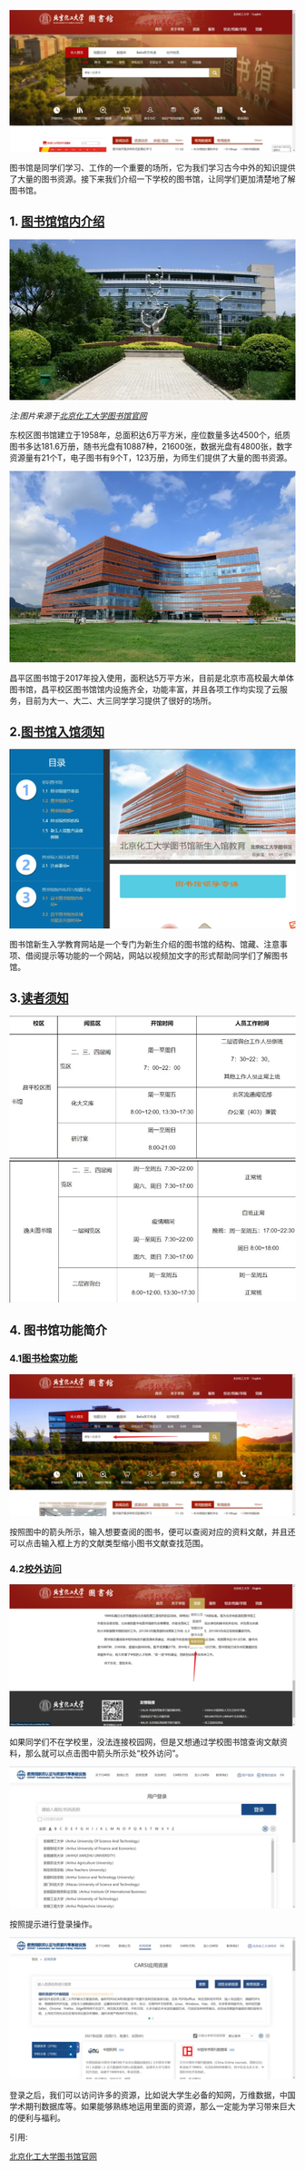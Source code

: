 ![图书馆官网](./img/图书馆官网.webp)

图书馆是同学们学习、工作的一个重要的场所，它为我们学习古今中外的知识提供了大量的图书资源。接下来我们介绍一下学校的图书馆，让同学们更加清楚地了解图书馆。

## 1. [图书馆馆内介绍](https://library.buct.edu.cn/bgjs/list.htm)

![东区图书馆](./img/东区图书馆.webp)

*注:图片来源于[北京化工大学图书馆官网](https://library.buct.edu.cn/bgjs/list.htm)*

东校区图书馆建立于1958年，总面积达6万平方米，座位数量多达4500个，纸质图书多达181.6万册，随书光盘有10887种，21600张，数据光盘有4800张，数字资源量有21个T，电子图书有9个T，123万册，为师生们提供了大量的图书资源。

![北区图书馆](./img/图书馆.webp)

昌平区图书馆于2017年投入使用，面积达5万平方米，目前是北京市高校最大单体图书馆，昌平校区图书馆馆内设施齐全，功能丰富，并且各项工作均实现了云服务，目前为大一、大二、大三同学学习提供了很好的场所。

## 2.[图书馆入馆须知](https://mooc1.chaoxing.com/zt/201661548.html)

![图书馆介绍](./img/图书馆介绍.webp)

图书馆新生入学教育网站是一个专门为新生介绍的图书馆的结构、馆藏、注意事项、借阅提示等功能的一个网站，网站以视频加文字的形式帮助同学们了解图书馆。

## 3.[读者须知](https://library.buct.edu.cn/dzxz/list.htm)

![图书馆开放时间](./img/图书馆开放时间1.webp)
![图书馆开放时间](./img/图书馆开放时间2.webp)

## 4. 图书馆功能简介

### 4.1[图书检索功能](https://library.buct.edu.cn/main.htm)

![图书检索](./img/图书检索.webp)

按照图中的箭头所示，输入想要查阅的图书，便可以查阅对应的资料文献，并且还可以点击输入框上方的文献类型缩小图书文献查找范围。 

### 4.2[校外访问](https://library.buct.edu.cn/xwfw/list.htm)

![校外访问](./img/校外访问.webp)

如果同学们不在学校里，没法连接校园网，但是又想通过学校图书馆查询文献资料，那么就可以点击图中箭头所示处“校外访问”。

![校外登录](./img/校外登录.webp)

按照提示进行登录操作。

![校外登录后](./img/校外登录后.webp)

登录之后，我们可以访问许多的资源，比如说大学生必备的知网，万维数据，中国学术期刊数据库等。如果能够熟练地运用里面的资源，那么一定能为学习带来巨大的便利与福利。

引用:

[北京化工大学图书馆官网](https://library.buct.edu.cn/main.htm)
